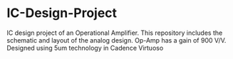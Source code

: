 # IC-Design-Project
IC design project of an Operational Amplifier. This repository includes the schematic and layout of the analog design. Op-Amp has a gain of 900 V/V. Designed using 5um technology in Cadence Virtuoso
